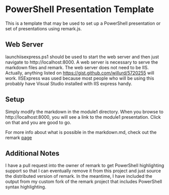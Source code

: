 # PowerShell Presentation Template

This is a template that may be used to set up a PowerShell presentation or set of presentations using remark.js.

## Web Server

launchiisexpress.ps1 should be used to start the web server and then just navigate to http://localhost:8000.  A web server is necessary to serve the markdown files and remark.  The web server does not need to be IIS.  Actually, anything listed on https://gist.github.com/willurd/5720255 will work.  IISExpress was used because most people who will be using this probably have Visual Studio installed with IIS express handy.

## Setup

Simply modify the markdown in the module1 directory.  When you browse to http://localhost:8000, you will see a link to the module1 presentation.  Click on that and you are good to go.

For more info about what is possible in the markdown.md, check out the remark [page](http://remarkjs.com)

## Additional Notes

I have a pull request into the owner of remark to get PowerShell highlighting support so that I can eventually remove it from this project and just source the distributed version of remark.  In the meantime, I have included the output from my custom fork of the remark project that includes PowerShell syntax highlighting.
